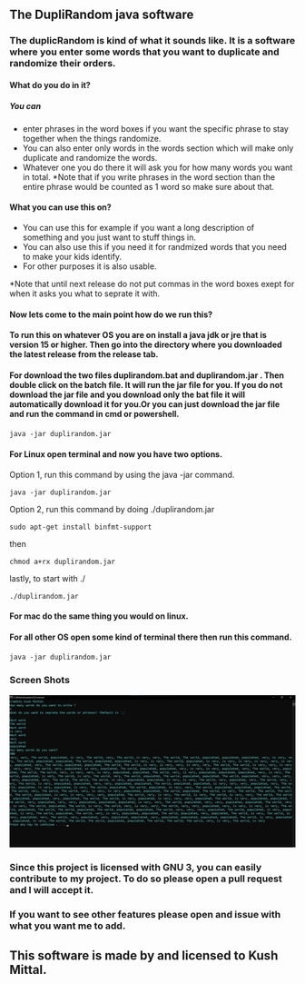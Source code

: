 <svg viewBox="0 0 200 200" xmlns="http://www.w3.org/2000/svg">
  <style>
    h1{
    color:blue;
    }
    
  </style>
  </svg>

<h2> The DupliRandom java software</h2>

### The duplicRandom is kind of what it sounds like. It is a software where you enter some words that you want to duplicate and randomize their orders.

#### What do you do in it?

##### You can  

- enter phrases in the word boxes if you want the specific phrase to stay together when the things randomize.
- You can also enter only words in the words section which will make only duplicate and randomize the words.
- Whatever one you do there it will ask you for how many words you want in total. *Note that if you write phrases in the word section than the entire phrase would be counted as 1 word so make sure about that.
#### What you can use this on?

- You can use this for example if you want a long description of something and you just want to stuff things in. 
- You can also use this if you need it for randmized words that you need to make your kids identify.
- For other purposes it is also usable.

*Note that until next release do not put commas in the word boxes exept for when it asks you what to seprate it with.

#### Now lets come to the main point how do we run this?

#### To run this on whatever OS you are on install a java jdk or jre that is version 15 or higher. Then go into the directory where you downloaded the latest release from the release tab.
#### For download the two files duplirandom.bat and duplirandom.jar . Then double click on the batch file. It will run the jar file for you. If you do not download the jar file and you download only the bat file it will automatically download it for you.Or you can just download the jar file and run the command in cmd or powershell.

```
java -jar duplirandom.jar
```

#### For Linux open terminal and now you have two options.

Option 1, run this command by using the java -jar command.
```
java -jar duplirandom.jar
```
Option 2, run this command by doing ./duplirandom.jar

```
sudo apt-get install binfmt-support
```
then
```
chmod a+rx duplirandom.jar
```
lastly, to start with ./
```
./duplirandom.jar
```
#### For mac do the same thing you would on linux.

#### For all other OS open some kind of terminal there then run this command.

```
java -jar duplirandom.jar
```

### Screen Shots

![alt text](https://github.com/kushmittal2009/duplirandom/raw/main/Demo.png)

### Since this project is licensed with GNU 3, you can easily contribute to my project. To do so please open a pull request and I will accept it. 
### If you want to see other features please open and issue with what you want me to add.

## This software is made by and licensed to Kush Mittal.
